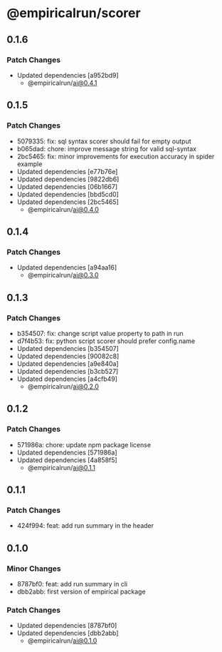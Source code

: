 # @empiricalrun/scorer

## 0.1.6

### Patch Changes

- Updated dependencies [a952bd9]
  - @empiricalrun/ai@0.4.1

## 0.1.5

### Patch Changes

- 5079335: fix: sql syntax scorer should fail for empty output
- b065dad: chore: improve message string for valid sql-syntax
- 2bc5465: fix: minor improvements for execution accuracy in spider example
- Updated dependencies [e77b76e]
- Updated dependencies [9822db6]
- Updated dependencies [06b1667]
- Updated dependencies [bbd5cd0]
- Updated dependencies [2bc5465]
  - @empiricalrun/ai@0.4.0

## 0.1.4

### Patch Changes

- Updated dependencies [a94aa16]
  - @empiricalrun/ai@0.3.0

## 0.1.3

### Patch Changes

- b354507: fix: change script value property to path in run
- d7f4b53: fix: python script scorer should prefer config.name
- Updated dependencies [b354507]
- Updated dependencies [90082c8]
- Updated dependencies [a9e840a]
- Updated dependencies [b3cb527]
- Updated dependencies [a4cfb49]
  - @empiricalrun/ai@0.2.0

## 0.1.2

### Patch Changes

- 571986a: chore: update npm package license
- Updated dependencies [571986a]
- Updated dependencies [4a858f5]
  - @empiricalrun/ai@0.1.1

## 0.1.1

### Patch Changes

- 424f994: feat: add run summary in the header

## 0.1.0

### Minor Changes

- 8787bf0: feat: add run summary in cli
- dbb2abb: first version of empirical package

### Patch Changes

- Updated dependencies [8787bf0]
- Updated dependencies [dbb2abb]
  - @empiricalrun/ai@0.1.0
